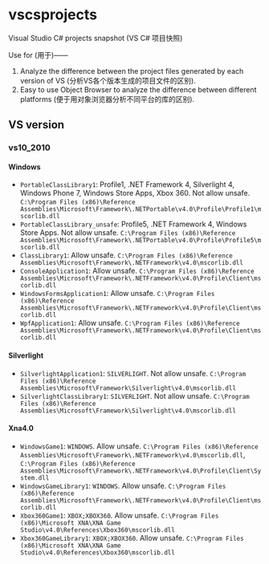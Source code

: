 # vscsprojects
Visual Studio C# projects snapshot (VS C# 项目快照)

Use for (用于)——

1. Analyze the difference between the project files generated by each version of VS (分析VS各个版本生成的项目文件的区别).
2. Easy to use Object Browser to analyze the difference between different platforms (便于用对象浏览器分析不同平台的库的区别).

## VS version

### vs10_2010

#### Windows

* `PortableClassLibrary1`: Profile1, .NET Framework 4, Silverlight 4, Windows Phone 7, Windows Store Apps, Xbox 360. Not allow unsafe. `C:\Program Files (x86)\Reference Assemblies\Microsoft\Framework\.NETPortable\v4.0\Profile\Profile1\mscorlib.dll`
* `PortableClassLibrary_unsafe`: Profile5, .NET Framework 4, Windows Store Apps. Not allow unsafe. `C:\Program Files (x86)\Reference Assemblies\Microsoft\Framework\.NETPortable\v4.0\Profile\Profile5\mscorlib.dll`
* `ClassLibrary1`: Allow unsafe. `C:\Program Files (x86)\Reference Assemblies\Microsoft\Framework\.NETFramework\v4.0\mscorlib.dll`
* `ConsoleApplication1`: Allow unsafe. `C:\Program Files (x86)\Reference Assemblies\Microsoft\Framework\.NETFramework\v4.0\Profile\Client\mscorlib.dll`
* `WindowsFormsApplication1`: Allow unsafe. `C:\Program Files (x86)\Reference Assemblies\Microsoft\Framework\.NETFramework\v4.0\Profile\Client\mscorlib.dll`
* `WpfApplication1`: Allow unsafe. `C:\Program Files (x86)\Reference Assemblies\Microsoft\Framework\.NETFramework\v4.0\Profile\Client\mscorlib.dll`

#### Silverlight

* `SilverlightApplication1`: `SILVERLIGHT`. Not allow unsafe. `C:\Program Files (x86)\Reference Assemblies\Microsoft\Framework\Silverlight\v4.0\mscorlib.dll`
* `SilverlightClassLibrary1`: `SILVERLIGHT`. Not allow unsafe. `C:\Program Files (x86)\Reference Assemblies\Microsoft\Framework\Silverlight\v4.0\mscorlib.dll`


#### Xna4.0

* `WindowsGame1`: `WINDOWS`. Allow unsafe. `C:\Program Files (x86)\Reference Assemblies\Microsoft\Framework\.NETFramework\v4.0\mscorlib.dll`, `C:\Program Files (x86)\Reference Assemblies\Microsoft\Framework\.NETFramework\v4.0\Profile\Client\System.dll`
* `WindowsGameLibrary1`: `WINDOWS`. Allow unsafe. `C:\Program Files (x86)\Reference Assemblies\Microsoft\Framework\.NETFramework\v4.0\Profile\Client\mscorlib.dll`
* `Xbox360Game1`: `XBOX;XBOX360`. Allow unsafe. `C:\Program Files (x86)\Microsoft XNA\XNA Game Studio\v4.0\References\Xbox360\mscorlib.dll`
* `Xbox360GameLibrary1`: `XBOX;XBOX360`. Allow unsafe. `C:\Program Files (x86)\Microsoft XNA\XNA Game Studio\v4.0\References\Xbox360\mscorlib.dll`


